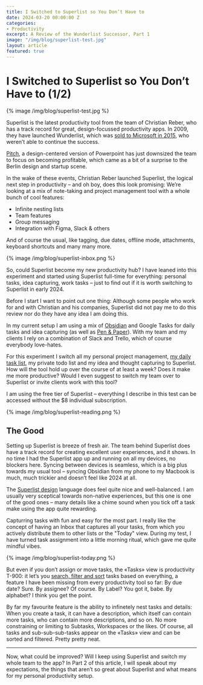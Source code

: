 ```yaml
---
title: I Switched to Superlist so You Don’t Have to
date: 2024-03-20 00:00:00 Z
categories:
- Productivity
excerpt: A Review of the Wunderlist Successor, Part 1
image: "/img/blog/superlist-test.jpg"
layout: article
featured: true
---
```


# I Switched to Superlist so You Don’t Have to (1/2)

{% image /img/blog/superlist-test.jpg %}

Superlist is the latest productivity tool from the team of Christian Reber, who has a track record for great, design-focussed productivity apps. In 2009, they have launched Wunderlist, which was [sold to Microsoft in 2015](https://www.theverge.com/2019/9/8/20855201/wunderlist-buy-back-offer-microsoft-christian-reber), who weren’t able to continue the success. 

[Pitch](https://techcrunch.com/2024/01/08/pitch-christian-reber-venture-funding/), a design-centered version of Powerpoint has just downsized the team to focus on becoming profitable, which came as a bit of a surprise to the Berlin design and startup scene.

In the wake of these events, Christian Reber launched Superlist, the logical next step in productivity – and oh boy, does this look promising: We’re looking at a mix of note-taking and project management tool with a whole bunch of cool features:

- Infinite nesting lists
- Team features
- Group messaging
- Integration with Figma, Slack & others

And of course the usual, like tagging, due dates, offline mode, attachments, keyboard shortcuts and many many more. 

{% image /img/blog/superlist-inbox.png %}

So, could Superlist become my new productivity hub? I have leaned into this experiment and started using Superlist full-time for everything: personal tasks, idea capturing, work tasks – just to find out if it is worth switching to Superlist in early 2024. 

Before I start I want to point out one thing: Although some people who work for and with Christian and his companies, Superlist did not pay me to do this review nor do they have any idea I am doing this.

In my current setup I am using a mix of [Obsidian](https://obsidian.md) and Google Tasks for daily tasks and idea capturing (as well as [Pen & Paper](/2019/todo-tiles/)). With my team and my clients I rely on a combination of Slack and Trello, which of course everybody love-hates. 

For this experiment I switch all my personal project management, [my daily task list](/2017/productivity/), my private todo list and my idea and thought capturing to Superlist. How will the tool hold up over the course of at least a week? Does it make me more productive? Would I even suggest to switch my team over to Superlist or invite clients work with this tool?

I am using the free tier of Superlist – everything I describe in this test can be accessed without the $8 individual subscription.

{% image /img/blog/superlist-reading.png %}

## The Good

Setting up Superlist is breeze of fresh air. The team behind Superlist does have a track record for creating excellent user experiences, and it shows. In no time I had the Superlist app up and running on all my devices, no blockers here. Syncing between devices is seamless, which is a big plus towards my usual tool – syncing Obsidian from my phone to my Macbook is much, much trickier and doesn’t feel like 2024 at all.

The [Superlist design](https://www.behance.net/gallery/135283187/Superlist-Beta-Brand-Visual-Identity) language does feel quite nice and well-balanced. I am usually very sceptical towards non-native experiences, but this one is one of the good ones – many details like a chime sound when you tick off a task make using the app quite rewarding.

Capturring tasks with fun and easy for the most part. I really like the concept of having an Inbox that captures all your tasks, from which you actively distribute them to other lists or the "Today" view. During my test, I have turned task assignment into a little morning ritual, which gave me quite mindful vibes. 

{% image /img/blog/superlist-today.png %}

But even if you don’t assign or move tasks, the «Tasks» view is productivity T-900: it let’s you [search, filter and sort](/2024/search-ux/) tasks based on everything, a feature I have been missing from every productivity tool so far: By due date? Sure. By assignee? Of course. By Label? You got it, babe. By alphabet? I think you get the point. 

By far my favourite feature is the ability to infinetely nest tasks and details: When you create a task, it can have a description, which itself can contain more tasks, who can contain more descriptions, and so on. No more constraining or limiting to Subtasks, Workspaces or the likes. Of course, all tasks and sub-sub-sub-tasks appear on the «Tasks» view and can be sorted and filtered. Pretty pretty neat.

---

Now, what could be improved? Will I keep using Superlist and switch my whole team to the app? In Part 2 of this article, I will speak about my expectations, the things that aren’t so great about Superlist and what means for my personal productivity setup. 